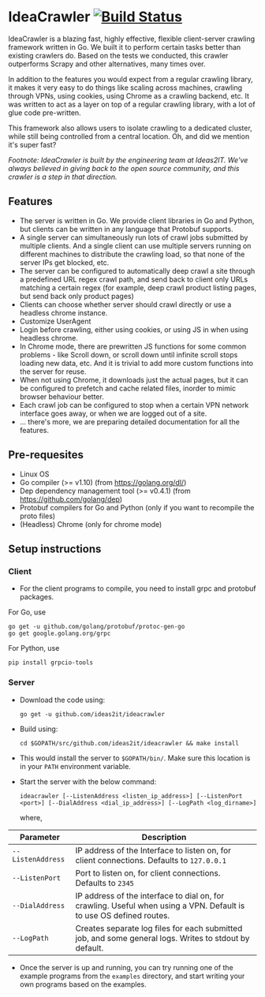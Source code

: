 # IdeaCrawler [![Build Status](https://travis-ci.com/shsms/ideacrawler.svg?branch=master)](https://travis-ci.com/shsms/ideacrawler)

IdeaCrawler is a blazing fast, highly effective, flexible client-server crawling framework written in Go. We built it to perform certain tasks better than existing crawlers do. Based on the tests we conducted, this crawler outperforms Scrapy and other alternatives, many times over.  

In addition to the features you would expect from a regular crawling library, it makes it very easy to do things like scaling across machines, crawling through VPNs, using cookies, using Chrome as a crawling backend, etc. It was written to act as a layer on top of a regular crawling library, with a lot of glue code pre-written. 

This framework also allows users to isolate crawling to a dedicated cluster, while still being controlled from a central location. Oh, and did we mention it's super fast?

<em>Footnote: IdeaCrawler is built by the engineering team at Ideas2IT. We've always believed in giving back to the open source community, and this crawler is a step in that direction.</em>

## Features
  * The server is written in Go.  We provide client libraries in Go and Python, but clients can be written in any language that Protobuf supports.
  * A single server can simultaneously run lots of crawl jobs submitted by multiple clients.  And a single client can use multiple servers running on different machines to distribute the crawling load,  so that none of the server IPs get blocked, etc.
  * The server can be configured to automatically deep crawl a site through a predefined URL regex crawl path, and send back to client only URLs matching a certain regex (for example, deep crawl product listing pages,  but send back only product pages)
  * Clients can choose whether server should crawl directly or use a headless chrome instance.
  * Customize UserAgent
  * Login before crawling, either using cookies, or using JS in when using headless chrome.
  * In Chrome mode,  there are prewritten JS functions for some common problems - like Scroll down,  or scroll down until infinite scroll stops loading new data, etc.  And it is trivial to add more custom functions into the server for reuse.
  * When not using Chrome,  it downloads just the actual pages,  but it can be configured to prefetch and cache related files,  inorder to mimic browser behaviour better.
  * Each crawl job can be configured to stop when a certain VPN network interface goes away,  or when we are logged out of a site.
  * ... there's more, we are preparing detailed documentation for all the features.

## Pre-requesites
  * Linux OS
  * Go compiler (>= v1.10) (from https://golang.org/dl/)
  * Dep dependency management tool (>= v0.4.1) (from https://github.com/golang/dep)
  * Protobuf compilers for Go and Python (only if you want to recompile the proto files)
  * (Headless) Chrome  (only for chrome mode)

## Setup instructions
### Client
  * For the client programs to compile,  you need to install grpc and protobuf packages.
  
  For Go, use
  
	go get -u github.com/golang/protobuf/protoc-gen-go
	go get google.golang.org/grpc
	
  For Python, use
  
	pip install grpcio-tools

### Server
  * Download the code using:
  
    `go get -u github.com/ideas2it/ideacrawler`
	  
  * Build using:
  
    `cd $GOPATH/src/github.com/ideas2it/ideacrawler && make install`
	  
  * This would install the server to `$GOPATH/bin/`.  Make sure this location is in your `PATH` environment variable.
  * Start the server with the below command:
  
    `ideacrawler [--ListenAddress <listen_ip_address>] [--ListenPort <port>] [--DialAddress <dial_ip_address>] [--LogPath <log_dirname>]`
	  
    where,
	  
  | Parameter         | Description                                                                                                          |
  | ----------------- | -------------------------------------------------------------------------------------------------------------------- |
  | `--ListenAddress` | IP address of the Interface to listen on, for client connections.  Defaults to `127.0.0.1`                           |
  | `--ListenPort`    | Port to listen on, for client connections. Defaults to `2345`                                                        |
  | `--DialAddress`   | IP address of the interface to dial on, for crawling. Useful when using a VPN.  Default is to use OS defined routes. |
  | `--LogPath`       | Creates separate log files for each submitted job, and some general logs.  Writes to stdout by default.              |

  * Once the server is up and running,  you can try running one of the example programs from the `examples` directory,  and start writing your own programs based on the examples.
